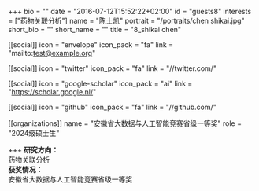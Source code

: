 
+++
bio = ""
date = "2016-07-12T15:52:22+02:00"
id = "guests8"
interests = ["药物关联分析"]
name = "陈士凯"
portrait = "/portraits/chen shikai.jpg"
short_bio = ""
short_name = ""
title = "8_shikai chen"

[[social]]
    icon = "envelope"
    icon_pack = "fa"
    link = "mailto:test@example.org"

[[social]]
    icon = "twitter"
    icon_pack = "fa"
    link = "//twitter.com/"

[[social]]
    icon = "google-scholar"
    icon_pack = "ai"
    link = "https://scholar.google.nl/"

[[social]]
    icon = "github"
    icon_pack = "fa"
    link = "//github.com/"

[[organizations]]
    name = "安徽省大数据与人工智能竞赛省级一等奖"
    role = "2024级硕士生"

+++
**研究方向：**  
药物关联分析  
**获奖情况：**  
安徽省大数据与人工智能竞赛省级一等奖   
 
